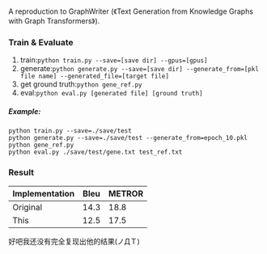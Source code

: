 A reproduction to GraphWriter (《Text Generation from Knowledge Graphs with Graph Transformers》).

### Train & Evaluate

1. train:`python train.py --save=[save dir] --gpus=[gpus]`
2. generate:`python generate.py --save=[save dir] --generate_from=[pkl file name] --generated_file=[target file]`
3. get ground truth:`python gene_ref.py`
4. eval:`python eval.py [generated file] [ground truth]`

##### Example:
```
python train.py --save=./save/test
python generate.py --save=./save/test --generate_from=epoch_10.pkl
python gene_ref.py
python eval.py ./save/test/gene.txt test_ref.txt
```
### Result

Implementation| Bleu | METROR 
--------------|------|--------
Original      | 14.3 | 18.8   
This          | 12.5 | 17.5

好吧我还没有完全复现出他的结果(ノДＴ)